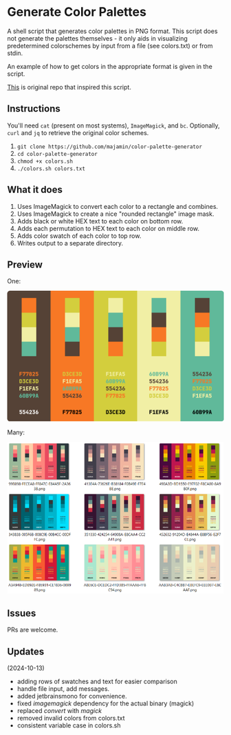 # Generate Color Palettes

A shell script that generates color palettes in PNG format. This script does
not generate the palettes themselves - it only aids in visualizing
predetermined colorschemes by input from a file (see colors.txt) or from stdin.

An example of how to get colors in the appropriate format is given in the script.

[This](https://github.com/Jam3/nice-color-palettes) is original repo that inspired this script.

## Instructions

You'll need `cat` (present on most systems), `ImageMagick`, and `bc`.
Optionally, `curl` and `jq` to retrieve the original color schemes.

1. `git clone https://github.com/majamin/color-palette-generator`
1. `cd color-palette-generator`
1. `chmod +x colors.sh`
1. `./colors.sh colors.txt`

## What it does

1. Uses ImageMagick to convert each color to a rectangle and combines.
1. Uses ImageMagick to create a nice "rounded rectangle" image mask.
1. Adds black or white HEX text to each color on bottom row.
1. Adds each permutation to HEX text to each color on middle row.
1. Adds color swatch of each color to top row.
1. Writes output to a separate directory.

## Preview

One:

![One example](one.png)

Many:

![Gallery](many.png)

## Issues

PRs are welcome.

## Updates

(2024-10-13)

- adding rows of swatches and text for easier comparison
- handle file input, add messages.
- added jetbrainsmono for convenience.
- fixed _imagemagick_ dependency for the actual binary (magick)
- replaced _convert_ with _magick_
- removed invalid colors from colors.txt
- consistent variable case in colors.sh
